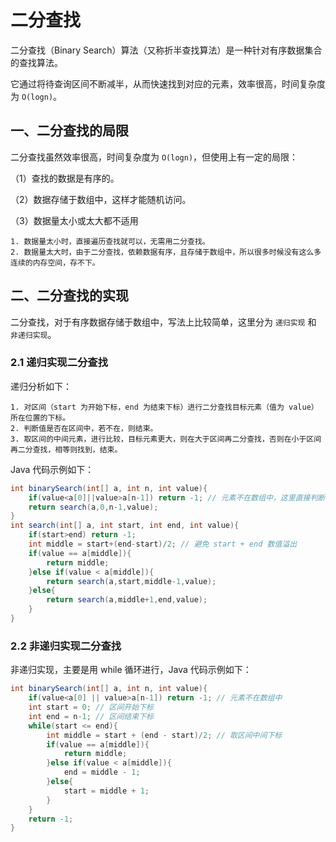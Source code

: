 # 二分查找

二分查找（Binary Search）算法（又称折半查找算法）是一种针对有序数据集合的查找算法。

它通过将待查询区间不断减半，从而快速找到对应的元素，效率很高，时间复杂度为 `O(logn)`。

## 一、二分查找的局限

二分查找虽然效率很高，时间复杂度为 `O(logn)`，但使用上有一定的局限：

（1）查找的数据是有序的。

（2）数据存储于数组中，这样才能随机访问。

（3）数据量太小或太大都不适用

```
1. 数据量太小时，直接遍历查找就可以，无需用二分查找。
2. 数据量太大时，由于二分查找，依赖数据有序，且存储于数组中，所以很多时候没有这么多连续的内存空间，存不下。
```

## 二、二分查找的实现

二分查找，对于有序数据存储于数组中，写法上比较简单，这里分为 `递归实现` 和 `非递归实现`。

### 2.1 递归实现二分查找

递归分析如下：

```
1. 对区间（start 为开始下标，end 为结束下标）进行二分查找目标元素（值为 value）所在位置的下标。
2. 判断值是否在区间中，若不在，则结束。
3. 取区间的中间元素，进行比较，目标元素更大，则在大于区间再二分查找，否则在小于区间再二分查找，相等则找到，结束。
```

Java 代码示例如下：

```java
int binarySearch(int[] a, int n, int value){
    if(value<a[0]||value>a[n-1]) return -1; // 元素不在数组中，这里直接判断，更为高效
    return search(a,0,n-1,value);
}
int search(int[] a, int start, int end, int value){
    if(start>end) return -1;
    int middle = start+(end-start)/2; // 避免 start + end 数值溢出
    if(value == a[middle]){
        return middle;
    }else if(value < a[middle]){
        return search(a,start,middle-1,value);
    }else{
        return search(a,middle+1,end,value);
    }
}
```

### 2.2 非递归实现二分查找

非递归实现，主要是用 while 循环进行，Java 代码示例如下：

```java
int binarySearch(int[] a, int n, int value){
    if(value<a[0] || value>a[n-1]) return -1; // 元素不在数组中
    int start = 0; // 区间开始下标
    int end = n-1; // 区间结束下标
    while(start <= end){
        int middle = start + (end - start)/2; // 取区间中间下标
        if(value == a[middle]){
            return middle;
        }else if(value < a[middle]){
            end = middle - 1;
        }else{
            start = middle + 1;
        }
    }
    return -1;
}
```